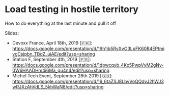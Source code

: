 # Load testing in hostile territory

How to do everything at the last minute and pull it off

Slides:

* Devoxx France, April 18th, 2019 [🇫🇷]: https://docs.google.com/presentation/d/19h1jb5RyXvO3LpFK60R4EPtmivgCsjpbn_TBdZ_ujAE/edit?usp=sharing
* Station F, September 4th, 2019 [🇫🇷]: https://docs.google.com/presentation/d/1dpwcqyb_4Kx5PwpVyM2gNy-0W6HAADHm4i6Ma_gu4n4/edit?usp=sharing
* Michel Tech Event, September 26th 2019 [🇬🇧]: https://docs.google.com/presentation/d/19_6taZSJ8LbvVoQQdvJ2hWJ3wRJXzAhVdLS_5khWaN8/edit?usp=sharing
